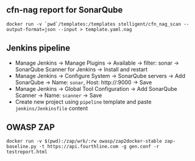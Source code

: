 ## cfn-nag report for SonarQube
```
docker run -v `pwd`/templates:/templates stelligent/cfn_nag_scan --output-format=json --input > template.yaml.nag
```

## Jenkins pipeline
- Manage Jenkins -> Manage Plugins -> Available -> filter: sonar -> SonarQube Scanner for Jenkins -> Install and restart
- Manage Jenkins -> Configure System -> SonarQube servers -> Add SonarQube -> Name: `sonar`, Host: http://<sonar>:9000 -> Save
- Manage Jenkins -> Global Tool Configuration -> Add SonarQube Scanner -> Name: `scanner` -> Save
- Create new project using `pipeline` template and paste `jenkins/Jenkinsfile` content

## OWASP ZAP
```
docker run -v $(pwd):/zap/wrk/:rw owasp/zap2docker-stable zap-baseline.py -t https://api.fourthline.com -g gen.conf -r testreport.html
```
